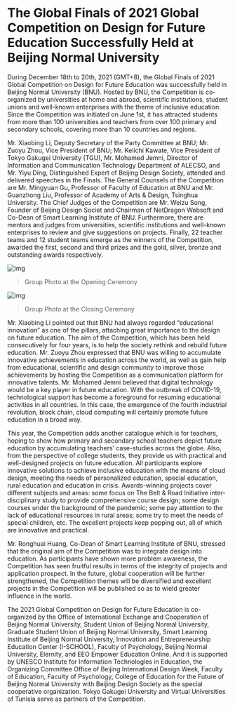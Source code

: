 # The Global Finals of 2021 Global Competition on Design for Future Education Successfully Held at Beijing Normal University

During December 18th to 20th, 2021 (GMT+8), the Global Finals of 2021 Global Competition on Design for Future Education was successfully held in Beijing Normal University (BNU). Hosted by BNU, the Competition is co-organized by universities at home and abroad, scientific institutions, student unions and well-known enterprises with the theme of inclusive education. Since the Competition was initiated on June 1st, it has attracted students from more than 100 universities and teachers from over 100 primary and secondary schools, covering more than 10 countries and regions.

Mr. Xiaobing Li, Deputy Secretary of the Party Committee at BNU; Mr. Zuoyu Zhou, Vice President of BNU; Mr. Keiichi Kawate, Vice President of Tokyo Gakugei University (TGU), Mr. Mohamed Jemni, Director of Information and Communication Technology Department of ALECSO, and Mr. Yiyu Ding, Distinguished Expert of Beijing Design Society, attended and delivered speeches in the Finals. The General Counsels of the Competition are Mr. Mingyuan Gu, Professor of Faculty of Education at BNU and Mr. Guanzhong Liu, Professor of Academy of Arts & Design, Tsinghua University. The Chief Judges of the Competition are Mr. Weizu Song, Founder of Beijing Design Societ and Chairman of NetDragon Websoft and Co-Dean of Smart Learning Institute of BNU. Furthermore, there are mentors and judges from universities, scientific institutions and well-known enterprises to review and give suggestions on projects. Finally, 22 teacher teams and 12 student teams emerge as the winners of the Competition, awarded the first, second and third prizes and the gold, silver, bronze and outstanding awards respectively.


![img](http://sli.bnu.edu.cn/uploads/allimg/211223/2-211223124000391.jpg)

> Group Photo at the Opening Ceremony


![img](http://sli.bnu.edu.cn/uploads/allimg/211223/2-211223124013I7.jpg)

> Group Photo at the Closing Ceremony


Mr. Xiaobing Li pointed out that BNU had always regarded “educational innovation” as one of the pillars, attaching great importance to the design on future education. The aim of the Competition, which has been held consecutively for four years, is to help the society rethink and rebuild future education. Mr. Zuoyu Zhou expressed that BNU was willing to accumulate innovative achievements in education across the world, as well as gain help from educational, scientific and design community to improve those achievements by hosting the Competition as a communication platform for innovative talents. Mr. Mohamed Jemni believed that digital technology would be a key player in future education. With the outbreak of COVID-19, technological support has become a foreground for resuming educational activities in all countries. In this case, the emergence of the fourth industrial revolution, block chain, cloud computing will certainly promote future education in a broad way.

This year, the Competition adds another catalogue which is for teachers, hoping to show how primary and secondary school teachers depict future education by accumulating teachers’ case-studies across the globe. Also, from the perspective of college students, they provide us with practical and well-designed projects on future education. All participants explore innovative solutions to achieve inclusive education with the means of cloud design, meeting the needs of personalized education, special education, rural education and education in crisis. Awards-winning projects cover different subjects and areas: some focus on The Belt & Road Initiative inter-disciplinary study to provide comprehensive course design; some design courses under the background of the pandemic; some pay attention to the lack of educational resources in rural areas; some try to meet the needs of special children, etc. The excellent projects keep popping out, all of which are innovative and practical.

Mr. Ronghuai Huang, Co-Dean of Smart Learning Institute of BNU, stressed that the original aim of the Competition was to integrate design into education. As participants have shown more problem awareness, the Competition has seen fruitful results in terms of the integrity of projects and application prospect. In the future, global cooperation will be further strengthened, the Competition themes will be diversified and excellent projects in the Competition will be published so as to wield greater influence in the world.

The 2021 Global Competition on Design for Future Education is co-organized by the Office of International Exchange and Cooperation of Beijing Normal University, Student Union of Beijing Normal University, Graduate Student Union of Beijing Normal University, Smart Learning Institute of Beijing Normal University, Innovation and Entrepreneurship Education Center (I-SCHOOL), Faculty of Psychology, Beijing Normal University, Elernity, and EEO Empower Education Online. And it is supported by UNESCO Institute for Information Technologies in Education, the Organizing Committee Office of Beijing International Design Week, Faculty of Education, Faculty of Psychology, College of Education for the Future of Beijing Normal University with Beijing Design Society as the special cooperative organization. Tokyo Gakugei University and Virtual Universities of Tunisia serve as partners of the Competition.
